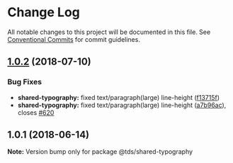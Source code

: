 # Change Log

All notable changes to this project will be documented in this file.
See [Conventional Commits](https://conventionalcommits.org) for commit guidelines.

<a name="1.0.2"></a>

## [1.0.2](https://github.com/telus/tds-core/compare/@tds/shared-typography@1.0.1...@tds/shared-typography@1.0.2) (2018-07-10)

### Bug Fixes

* **shared-typography:** fixed text/paragraph(large) line-height ([f13715f](https://github.com/telus/tds-core/commit/f13715f))
* **shared-typography:** fixed text/paragraph(large) line-height ([a7b96ac](https://github.com/telus/tds-core/commit/a7b96ac)), closes [#620](https://github.com/telus/tds-core/issues/620)

<a name="1.0.1"></a>

## 1.0.1 (2018-06-14)

**Note:** Version bump only for package @tds/shared-typography
